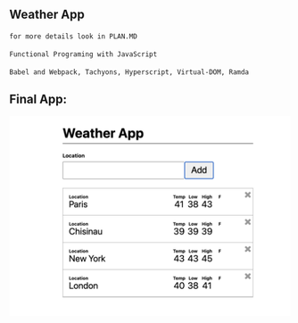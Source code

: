 ## Weather App

    for more details look in PLAN.MD
    
    Functional Programing with JavaScript
    
    Babel and Webpack, Tachyons, Hyperscript, Virtual-DOM, Ramda
    
## Final App:

![Final App](/img/app.png)